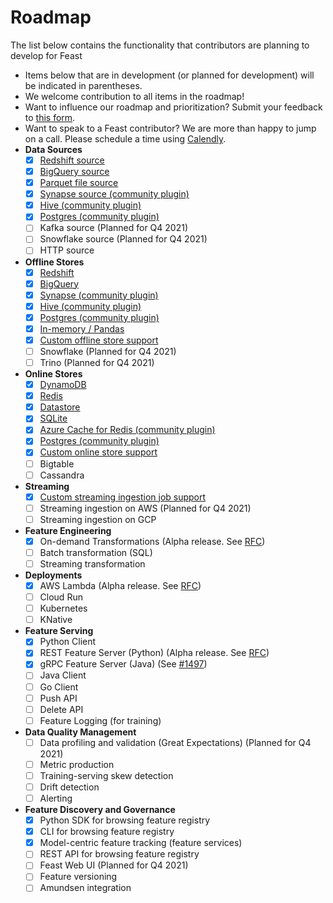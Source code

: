 # Roadmap

The list below contains the functionality that contributors are planning to develop for Feast

* Items below that are in development (or planned for development) will be indicated in parentheses.
* We welcome contribution to all items in the roadmap!
* Want to influence our roadmap and prioritization? Submit your feedback to [this form](https://docs.google.com/forms/d/e/1FAIpQLSfa1nRQ0sKz-JEFnMMCi4Jseag\_yDssO\_3nV9qMfxfrkil-wA/viewform).
* Want to speak to a Feast contributor? We are more than happy to jump on a call. Please schedule a time using [Calendly](https://calendly.com/d/x2ry-g5bb/meet-with-feast-team).
* **Data Sources**
  * [x] [Redshift source](https://docs.feast.dev/reference/data-sources/redshift)
  * [x] [BigQuery source](https://docs.feast.dev/reference/data-sources/bigquery)
  * [x] [Parquet file source](https://docs.feast.dev/reference/data-sources/file)
  * [x] [Synapse source (community plugin)](https://github.com/Azure/feast-azure)
  * [x] [Hive (community plugin)](https://github.com/baineng/feast-hive)
  * [x] [Postgres (community plugin)](https://github.com/nossrannug/feast-postgres)
  * [ ] Kafka source (Planned for Q4 2021)
  * [ ] Snowflake source (Planned for Q4 2021)
  * [ ] HTTP source
* **Offline Stores**
  * [x] [Redshift](https://docs.feast.dev/reference/offline-stores/redshift)
  * [x] [BigQuery](https://docs.feast.dev/reference/offline-stores/bigquery)
  * [x] [Synapse (community plugin)](https://github.com/Azure/feast-azure)
  * [x] [Hive (community plugin)](https://github.com/baineng/feast-hive)
  * [x] [Postgres (community plugin)](https://github.com/nossrannug/feast-postgres)
  * [x] [In-memory / Pandas](https://docs.feast.dev/reference/offline-stores/file)
  * [x] [Custom offline store support](https://docs.feast.dev/how-to-guides/adding-a-new-offline-store)
  * [ ] Snowflake (Planned for Q4 2021)
  * [ ] Trino (Planned for Q4 2021)
* **Online Stores**
  * [x] [DynamoDB](https://docs.feast.dev/reference/online-stores/dynamodb)
  * [x] [Redis](https://docs.feast.dev/reference/online-stores/redis)
  * [x] [Datastore](https://docs.feast.dev/reference/online-stores/datastore)
  * [x] [SQLite](https://docs.feast.dev/reference/online-stores/sqlite)
  * [x] [Azure Cache for Redis (community plugin)](https://github.com/Azure/feast-azure)
  * [x] [Postgres (community plugin)](https://github.com/nossrannug/feast-postgres)
  * [x] [Custom online store support](https://docs.feast.dev/how-to-guides/adding-support-for-a-new-online-store)
  * [ ] Bigtable
  * [ ] Cassandra
* **Streaming**
  * [x] [Custom streaming ingestion job support](https://docs.feast.dev/how-to-guides/creating-a-custom-provider)
  * [ ] Streaming ingestion on AWS (Planned for Q4 2021)
  * [ ] Streaming ingestion on GCP
* **Feature Engineering**
  * [x] On-demand Transformations (Alpha release. See [RFC](https://docs.google.com/document/d/1lgfIw0Drc65LpaxbUu49RCeJgMew547meSJttnUqz7c/edit#))
  * [ ] Batch transformation (SQL)
  * [ ] Streaming transformation
* **Deployments**
  * [x] AWS Lambda (Alpha release. See [RFC](https://docs.google.com/document/d/1eZWKWzfBif66LDN32IajpaG-j82LSHCCOzY6R7Ax7MI/edit))
  * [ ] Cloud Run
  * [ ] Kubernetes
  * [ ] KNative
* **Feature Serving**
  * [x] Python Client
  * [x] REST Feature Server (Python) (Alpha release. See [RFC](https://docs.google.com/document/d/1iXvFhAsJ5jgAhPOpTdB3j-Wj1S9x3Ev\_Wr6ZpnLzER4/edit))
  * [x] gRPC Feature Server (Java) (See [#1497](https://github.com/feast-dev/feast/issues/1497))
  * [ ] Java Client
  * [ ] Go Client
  * [ ] Push API
  * [ ] Delete API
  * [ ] Feature Logging (for training)
* **Data Quality Management**
  * [ ] Data profiling and validation (Great Expectations) (Planned for Q4 2021)
  * [ ] Metric production
  * [ ] Training-serving skew detection
  * [ ] Drift detection
  * [ ] Alerting
* **Feature Discovery and Governance**
  * [x] Python SDK for browsing feature registry
  * [x] CLI for browsing feature registry
  * [x] Model-centric feature tracking (feature services)
  * [ ] REST API for browsing feature registry
  * [ ] Feast Web UI (Planned for Q4 2021)
  * [ ] Feature versioning
  * [ ] Amundsen integration
